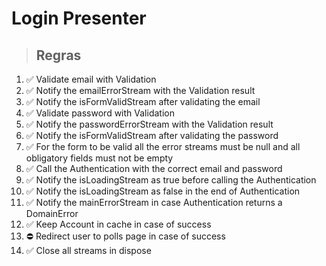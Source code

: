# Login Presenter

> ## Regras
1. ✅ Validate email with Validation
2. ✅ Notify the emailErrorStream with the Validation result
3. ✅ Notify the isFormValidStream after validating the email
4. ✅ Validate password with Validation
5. ✅ Notify the passwordErrorStream with the Validation result
6. ✅ Notify the isFormValidStream after validating the password
7. ✅ For the form to be valid all the error streams must be null and all obligatory fields must not be empty
8. ✅ Call the Authentication with the correct email and password
9. ✅ Notify the isLoadingStream as true before calling the Authentication
10. ✅ Notify the isLoadingStream as false in the end of Authentication
11. ✅ Notify the mainErrorStream in case Authentication returns a DomainError
12. ✅ Keep Account in cache in case of success
13. ⛔️ Redirect user to polls page in case of success
14. ✅ Close all streams in dispose